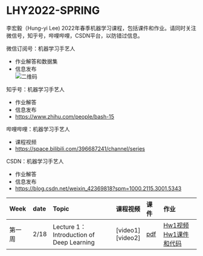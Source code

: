 # LHY2022-SPRING
李宏毅（Hung-yi Lee) 2022年春季机器学习课程，包括课件和作业。请同时关注微信号，知乎号，哔哩哔哩，CSDN平台，以防错过信息。

微信订阅号：机器学习手艺人  
 * 作业解答和数据集
 * 信息发布  
![二维码](https://user-images.githubusercontent.com/13679904/153817467-434bc321-e6c2-471a-9a99-29e728fd5740.jpg)


知乎号：机器学习手艺人  
 * 作业解答
 * 信息发布
 * https://www.zhihu.com/people/bash-15

哔哩哔哩：机器学习手艺人  
 * 课程视频
 * https://space.bilibili.com/396687241/channel/series

CSDN：机器学习手艺人  
 * 作业解答
 * 信息发布
 * https://blog.csdn.net/weixin_42369818?spm=1000.2115.3001.5343


|Week|date|Topic|课程视频|课件|作业|
|:--|:--|:--|:--|:--|:--|
|第一周|2/18|Lecture 1：Introduction of <br> Deep Learning |[video1] <br> [video2]|[pdf](Lecture1)|[Hw1视频]() <br> [Hw1课件和代码](Hw1)|
